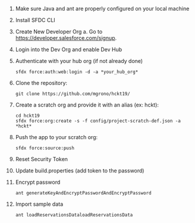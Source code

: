 1. Make sure Java and ant are properly configured on your local machine
1. Install SFDC CLI
1. Create New Developer Org a. Go to https://developer.salesforce.com/signup.
1. Login into the Dev Org and enable Dev Hub

1. Authenticate with your hub org (if not already done)
    ```
    sfdx force:auth:web:login -d -a *your_hub_org*
    ```

1. Clone the repository:
    ```
    git clone https://github.com/mgrono/hckt19/
    ```

1. Create a scratch org and provide it with an alias (ex: hckt):
    ```
    cd hckt19
    sfdx force:org:create -s -f config/project-scratch-def.json -a *hckt*
    ```

1. Push the app to your scratch org:
    ```
    sfdx force:source:push
    ```

1. Reset Security Token
1. Update build.properties (add token to the password)

1. Encrypt password
    ```
    ant generateKeyAndEncryptPasswordAndEncryptPassword
    ```

1. Import sample data
    ```
    ant loadReservationsDataloadReservationsData
    ```	
